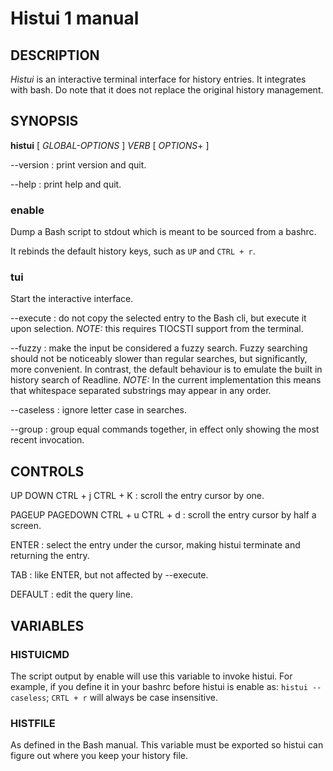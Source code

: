 # Histui 1 manual

## DESCRIPTION
*Histui* is an interactive terminal interface for history entries.
It integrates with bash.
Do note that it does not replace the original history management.

## SYNOPSIS
**histui** [ *GLOBAL-OPTIONS* ] *VERB* [ *OPTIONS*+ ]

--version
: print version and quit.

--help
: print help and quit.

### enable
Dump a Bash script to stdout which is meant to be sourced from a bashrc.

It rebinds the default history keys, such as `UP` and `CTRL + r`.

### tui
Start the interactive interface.

--execute
: do not copy the selected entry to the Bash cli, but execute it upon selection.
*NOTE:* this requires TIOCSTI support from the terminal.

--fuzzy
: make the input be considered a fuzzy search.
Fuzzy searching should not be noticeably slower than regular searches,
but significantly, more convenient.
In contrast,
the default behaviour is to emulate the built in history search of Readline.
*NOTE:* In the current implementation this means that whitespace separated
substrings may appear in any order.

--caseless
: ignore letter case in searches.

--group
: group equal commands together, in effect only showing the most recent invocation.

## CONTROLS

UP
DOWN
CTRL + j
CTRL + K
: scroll the entry cursor by one.

PAGEUP
PAGEDOWN
CTRL + u
CTRL + d
: scroll the entry cursor by half a screen.

ENTER
: select the entry under the cursor, making histui terminate and returning the entry.

TAB
: like ENTER, but not affected by --execute.

DEFAULT
: edit the query line.

## VARIABLES

### HISTUICMD
The script output by enable will use this variable to invoke histui.
For example, if you define it in your bashrc before histui is enable as: `histui --caseless`;
`CRTL + r` will always be case insensitive.

### HISTFILE
As defined in the Bash manual.
This variable must be exported so histui can figure out where you keep your history file.

[//]: # (@BAKE kramdown-man $@ @STOP)
